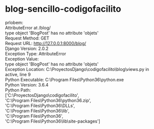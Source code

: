 # blog-sencillo-codigofacilito</br>
prlobem:</br>
AttributeError at /blog/</br>
type object 'BlogPost' has no attribute 'objets'</br>
Request Method:	GET</br>
Request URL:	http://127.0.0.1:8000/blog/</br>
Django Version:	2.0.2</br>
Exception Type:	AttributeError</br>
Exception Value:	</br>
type object 'BlogPost' has no attribute 'objets'</br>
Exception Location:	C:\ProyectosDjango\codigofacilito\blog\views.py in active, line 9</br>
Python Executable:	C:\Program Files\Python36\python.exe</br>
Python Version:	3.6.4</br>
Python Path:	</br>
['C:\\ProyectosDjango\\codigofacilito',</br>
 'C:\\Program Files\\Python36\\python36.zip',</br>
 'C:\\Program Files\\Python36\\DLLs',</br>
 'C:\\Program Files\\Python36\\lib',</br>
 'C:\\Program Files\\Python36',</br>
 'C:\\Program Files\\Python36\\lib\\site-packages']</br>
